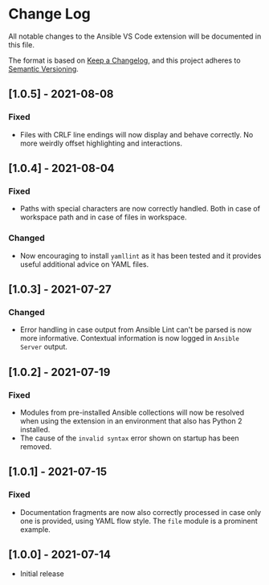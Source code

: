 # Change Log

All notable changes to the Ansible VS Code extension will be documented in this file.

The format is based on [Keep a Changelog](https://keepachangelog.com/en/1.0.0/),
and this project adheres to [Semantic Versioning](https://semver.org/spec/v2.0.0.html).

## [1.0.5] - 2021-08-08
### Fixed
- Files with CRLF line endings will now display and behave correctly. No more
  weirdly offset highlighting and interactions.

## [1.0.4] - 2021-08-04
### Fixed
- Paths with special characters are now correctly handled. Both in case of
  workspace path and in case of files in workspace.

### Changed
- Now encouraging to install `yamllint` as it has been tested and it provides
  useful additional advice on YAML files.

## [1.0.3] - 2021-07-27
### Changed
- Error handling in case output from Ansible Lint can't be parsed is now more
  informative. Contextual information is now logged in `Ansible Server` output.

## [1.0.2] - 2021-07-19
### Fixed
- Modules from pre-installed Ansible collections will now be resolved when using
  the extension in an environment that also has Python 2 installed.
- The cause of the `invalid syntax` error shown on startup has been removed.

## [1.0.1] - 2021-07-15
### Fixed
- Documentation fragments are now also correctly processed in case only one is
  provided, using YAML flow style. The `file` module is a prominent example.

## [1.0.0] - 2021-07-14
- Initial release
